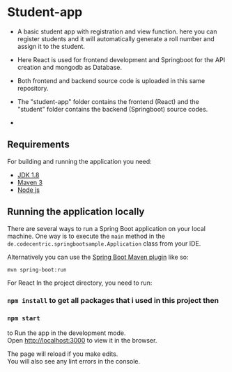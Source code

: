 # Student-app
* A basic student app with registration and view function. here you can register students and it will automatically generate a roll number and assign it to the student. 

* Here React is used for frontend development and Springboot for the API creation and mongodb as Database. 

* Both frontend and backend source code is uploaded in this same repository.

* The "student-app" folder contains the frontend  (React) and the "student" folder contains the backend (Springboot) source codes.
* 
## Requirements

For building and running the application you need:

- [JDK 1.8](http://www.oracle.com/technetwork/java/javase/downloads/jdk8-downloads-2133151.html)
- [Maven 3](https://maven.apache.org)
- [Node js](https://nodejs.org/en/download/)
## Running the application locally

There are several ways to run a Spring Boot application on your local machine. One way is to execute the `main` method in the `de.codecentric.springbootsample.Application` class from your IDE.

Alternatively you can use the [Spring Boot Maven plugin](https://docs.spring.io/spring-boot/docs/current/reference/html/build-tool-plugins-maven-plugin.html) like so:

```shell
mvn spring-boot:run
```

For React In the project directory, you need to  run:
### `npm install` to get all packages that i used in this project then

### `npm start`
to Run the app in the development mode.\
Open [http://localhost:3000](http://localhost:3000) to view it in the browser.

The page will reload if you make edits.\
You will also see any lint errors in the console.

